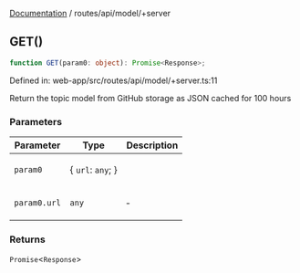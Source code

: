 [Documentation](../../../modules.md) / routes/api/model/+server

## GET()

```ts
function GET(param0: object): Promise<Response>;
```

Defined in: web-app/src/routes/api/model/+server.ts:11

Return the topic model from GitHub storage as JSON 
cached for 100 hours

### Parameters

<table>
<thead>
<tr>
<th>Parameter</th>
<th>Type</th>
<th>Description</th>
</tr>
</thead>
<tbody>
<tr>
<td>

`param0`

</td>
<td>

\{ `url`: `any`; \}

</td>
<td>

</td>
</tr>
<tr>
<td>

`param0.url`

</td>
<td>

`any`

</td>
<td>

&hyphen;

</td>
</tr>
</tbody>
</table>

### Returns

`Promise`&lt;`Response`&gt;
